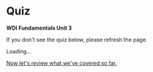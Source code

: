 # Quiz

**WDI Fundamentals Unit 3**

If you don't see the quiz below, please refresh the page.

Loading...

[Now let's review what we've covered so far.](intro-to-html-cheatsheet.md)

